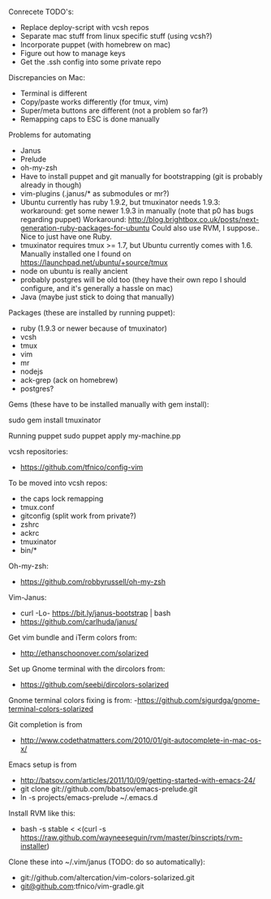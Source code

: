 Conrecete TODO's:
- Replace deploy-script with vcsh repos
- Separate mac stuff from linux specific stuff (using vcsh?)
- Incorporate puppet (with homebrew on mac)
- Figure out how to manage keys
- Get the .ssh config into some private repo

Discrepancies on Mac:
- Terminal is different
- Copy/paste works differently (for tmux, vim)
- Super/meta buttons are different (not a problem so far?)
- Remapping caps to ESC is done manually

Problems for automating
- Janus
- Prelude
- oh-my-zsh
- Have to install puppet and git manually for bootstrapping (git is
  probably already in though)
- vim-plugins (.janus/* as submodules or mr?)
- Ubuntu currently has ruby 1.9.2, but tmuxinator needs 1.9.3:
  workaround: get some newer 1.9.3 in manually (note that p0 has bugs
  regarding puppet)
  Workaround: http://blog.brightbox.co.uk/posts/next-generation-ruby-packages-for-ubuntu
  Could also use RVM, I suppose.. Nice to just have one Ruby.
- tmuxinator requires tmux >= 1.7, but Ubuntu currently comes with 1.6.
  Manually installed one I found on https://launchpad.net/ubuntu/+source/tmux
- node on ubuntu is really ancient
- probably postgres will be old too (they have their own repo I should
  configure, and it's generally a hassle on mac)
- Java (maybe just stick to doing that manually)

Packages (these are installed by running puppet):
- ruby (1.9.3 or newer because of tmuxinator)
- vcsh
- tmux
- vim
- mr
- nodejs
- ack-grep (ack on homebrew)
- postgres?

Gems (these have to be installed manually with gem install):

sudo gem install tmuxinator

Running puppet
  sudo puppet apply my-machine.pp

vcsh repositories:
- https://github.com/tfnico/config-vim

To be moved into vcsh repos:
- the caps lock remapping
- tmux.conf
- gitconfig (split work from private?)
- zshrc
- ackrc
- tmuxinator
- bin/* 

Oh-my-zsh:
- https://github.com/robbyrussell/oh-my-zsh

Vim-Janus:
- curl -Lo- https://bit.ly/janus-bootstrap | bash
- https://github.com/carlhuda/janus/

Get vim bundle and iTerm colors from:
- http://ethanschoonover.com/solarized

Set up Gnome terminal with the dircolors from:
- https://github.com/seebi/dircolors-solarized

Gnome terminal colors fixing is from:
-https://github.com/sigurdga/gnome-terminal-colors-solarized

Git completion is from
- http://www.codethatmatters.com/2010/01/git-autocomplete-in-mac-os-x/

Emacs setup is from
- http://batsov.com/articles/2011/10/09/getting-started-with-emacs-24/
- git clone git://github.com/bbatsov/emacs-prelude.git
- ln -s projects/emacs-prelude ~/.emacs.d

Install RVM like this:
- bash -s stable < <(curl -s https://raw.github.com/wayneeseguin/rvm/master/binscripts/rvm-installer)

Clone these into ~/.vim/janus (TODO: do so automatically):
- git://github.com/altercation/vim-colors-solarized.git
- git@github.com:tfnico/vim-gradle.git
